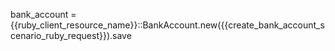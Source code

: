 bank_account = {{ruby_client_resource_name}}::BankAccount.new({{create_bank_account_scenario_ruby_request}}).save